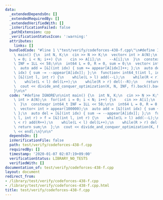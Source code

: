 ```yaml
---
data:
  _extendedDependsOn: []
  _extendedRequiredBy: []
  _extendedVerifiedWith: []
  _isVerificationFailed: false
  _pathExtension: cpp
  _verificationStatusIcon: ':warning:'
  attributes:
    links: []
  bundledCode: "#line 1 \"test/verify/codeforces-438-f.cpp\"\n#define IGNORE\n\nint\
    \ main() {\n  int N, K;\n  cin >> N >> K;\n  vector< int > A(N);\n  for(int i\
    \ = 0; i < N; i++) {\n    cin >> A[i];\n    --A[i];\n  }\n  constexpr int64_t\
    \ INF = 1LL << 58;\n\n  int64 L = 0, R = 0, sum = 0;\n  vector< int > appear(100000);\n\
    \  auto add = [&](int idx) { sum += appear[A[idx]]++; };\n  auto del = [&](int\
    \ idx) { sum -= --appear[A[idx]]; };\n  function< int64_t(int l, int r) > f =\
    \ [&](int l, int r) {\n    while(L > l) add(--L);\n    while(R < r) add(R++);\n\
    \    while(L < l) del(L++);\n    while(R > r) del(--R);\n    return sum;\n  };\n\
    \  cout << divide_and_conquer_optimization(K, N, INF, f).back().back() << endl;\n\
    }\n\n"
  code: "#define IGNORE\n\nint main() {\n  int N, K;\n  cin >> N >> K;\n  vector<\
    \ int > A(N);\n  for(int i = 0; i < N; i++) {\n    cin >> A[i];\n    --A[i];\n\
    \  }\n  constexpr int64_t INF = 1LL << 58;\n\n  int64 L = 0, R = 0, sum = 0;\n\
    \  vector< int > appear(100000);\n  auto add = [&](int idx) { sum += appear[A[idx]]++;\
    \ };\n  auto del = [&](int idx) { sum -= --appear[A[idx]]; };\n  function< int64_t(int\
    \ l, int r) > f = [&](int l, int r) {\n    while(L > l) add(--L);\n    while(R\
    \ < r) add(R++);\n    while(L < l) del(L++);\n    while(R > r) del(--R);\n   \
    \ return sum;\n  };\n  cout << divide_and_conquer_optimization(K, N, INF, f).back().back()\
    \ << endl;\n}\n\n"
  dependsOn: []
  isVerificationFile: false
  path: test/verify/codeforces-438-f.cpp
  requiredBy: []
  timestamp: '2020-01-07 02:07:19+09:00'
  verificationStatus: LIBRARY_NO_TESTS
  verifiedWith: []
documentation_of: test/verify/codeforces-438-f.cpp
layout: document
redirect_from:
- /library/test/verify/codeforces-438-f.cpp
- /library/test/verify/codeforces-438-f.cpp.html
title: test/verify/codeforces-438-f.cpp
---
```

